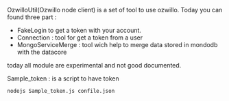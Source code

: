 

OzwilloUtil(Ozwillo node client) is a set of tool to use ozwillo.
Today you can found three part : 
- FakeLogin to get a token with your account.
- Connection : tool for get a token from a user
- MongoServiceMerge : tool wich help to merge data stored in mondodb with the datacore

today all module are experimental and not good documented.

Sample_token : is a script to have token

`` nodejs Sample_token.js confile.json ``
